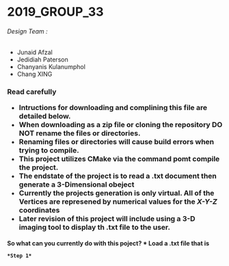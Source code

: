 <h1> 2019_GROUP_33</h1>
 
<h6> Design Team :</h6>
 
  * Junaid Afzal
  * Jedidiah Paterson
  * Chanyanis Kulanumphol
  * Chang XING

<h3>Read carefully
 
   * Intructions for downloading and complining this file are detailed below.
   * When downloading as a zip file or cloning the repository DO NOT rename the files or directories.
   * Renaming files or directories will cause build errors when trying to compile.
   * This project utilizes CMake via the command pomt compile the project.
   * The endstate of the project is to read a .txt document then generate a 3-Dimensional obeject
   * Currently the projects generation is only virtual. All of the Vertices are represened by numerical values for the *X-Y-Z* coordinates
   * Later revision of this project will include using a 3-D imaging tool to display th .txt file to the user.
   
<h4> So what can you currently do with this poject?
   * Load a .txt file that is 
    
    
    *Step 1* 
   
